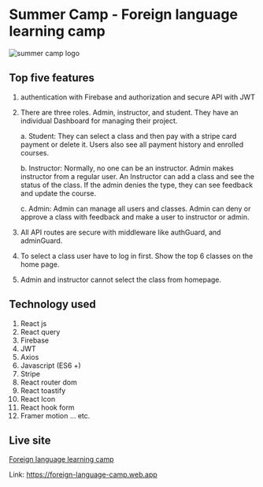 # Summer Camp - Foreign language learning camp

![summer camp logo](https://i.ibb.co/tm5sdGc/Minimalist-Blue-White-Language-Translation-Agency-Logo-300-50-px.png)

## Top five features

1. authentication with Firebase and authorization and secure API with JWT

2. There are three roles. Admin, instructor, and student. They have an individual Dashboard for managing their project.

   a. Student: They can select a class and then pay with a stripe card payment or delete it. Users also see all payment history and enrolled courses.

   b. Instructor: Normally, no one can be an instructor. Admin makes instructor from a regular user. An Instructor can add a class and see the status of the class. If the admin denies the type, they can see feedback and update the course.

   c. Admin: Admin can manage all users and classes. Admin can deny or approve a class with feedback and make a user to instructor or admin.

3. All API routes are secure with middleware like authGuard, and adminGuard.
4. To select a class user have to log in first. Show the top 6 classes on the home page.
5. Admin and instructor cannot select the class from homepage.

## Technology used

1. React js
2. React query
3. Firebase
4. JWT
5. Axios
6. Javascript (ES6 +)
7. Stripe
8. React router dom
9. React toastify
10. React Icon
11. React hook form
12. Framer motion
    ... etc.

## Live site

[Foreign language learning camp](https://foreign-language-camp.web.app "foreign language camp")

Link: https://foreign-language-camp.web.app
